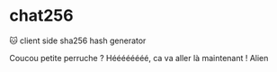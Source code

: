 # chat256
🐱 client side sha256 hash generator


Coucou petite perruche ? Héééééééé, ca va aller là maintenant ! Alien
